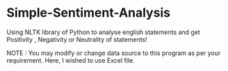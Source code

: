 # Simple-Sentiment-Analysis
Using NLTK library of Python to analyse english statements and get Positivity , Negativity or Neutrality of statements!

NOTE : You may modify or change data source to this program as per your requirement. Here, I wished to use Excel file.
